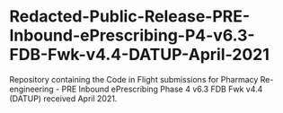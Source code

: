 # Redacted-Public-Release-PRE-Inbound-ePrescribing-P4-v6.3-FDB-Fwk-v4.4-DATUP-April-2021
Repository containing the Code in Flight submissions for Pharmacy Re-engineering - PRE Inbound ePrescribing Phase 4 v6.3 FDB Fwk v4.4 (DATUP) received April 2021.
